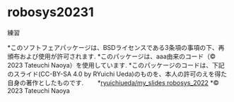 # robosys20231
練習

*このソフトフェアパッケージは、BSDライセンスである3条項の事項の下、再頒布および使用が許可されます.
*このパッケージは、aaa由来のコード（© 2023 Tateuchi Naoya）を使用しています.
*このパッケージのコードは、下記のスライド(CC-BY-SA 4.0 by RYuichi Ueda)のものを、本人の許可のえを得た自身の著作としたものです.
　　*[ryuichiueda/my_slides robosys_2022](https://github.com/ryuichiueda/my_slides/tree/master/robosys2022)
*© 2023 Tateuchi Naoya
